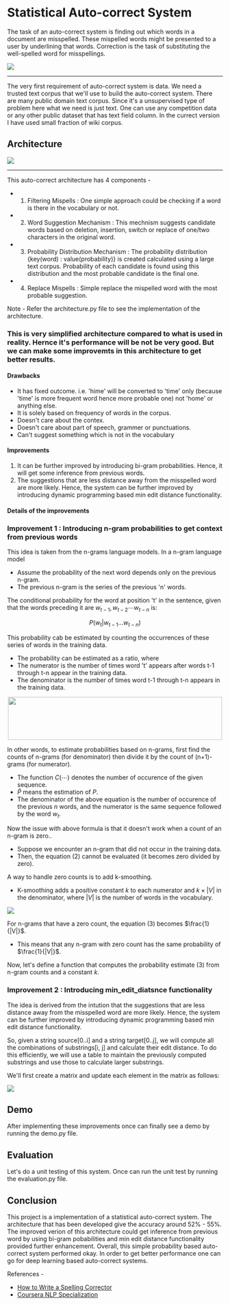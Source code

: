 # Statistical Auto-correct System
<div>
<p>The task of an auto-correct system is finding out which words in a document are misspelled. These mispelled words might be presented to a user by underlining that words. Correction is the task of substituting the well-spelled word for misspellings.
</p>
<img style="align:center", src="https://github.com/pashupati98/kaggle-archives/blob/main/img/img2.PNG?raw=true">
    <hr>
    <p>The very first requirement of auto-correct system is data. We need a trusted text corpus that we'll use to build the auto-correct system. There are many public domain text corpus. Since it's a unsupervised type of problem here what we need is just text. One can use any competition data or any other public dataset that has text field column. In the currect version I have used small fraction of wiki corpus.</p>
</div>

## Architecture

<div>
<img style="align:center", src="https://github.com/pashupati98/kaggle-archives/blob/main/img/architecture.png?raw=true">
    <hr>
</div>

This auto-correct architecture has 4 components -
- 1) Filtering Mispells : One simple approach could be checking if a word is there in the vocabulary or not. 
- 2) Word Suggestion Mechanism : This mechnism suggests candidate words based on deletion, insertion, switch or replace of one/two characters in the original word.
- 3) Probability Distribution Mechanism : The probability distribution {key(word) : value(probability)} is created calculated using a large text corpus. Probability of each candidate is found using this distribution and the most probable candidate is the final one.
- 4) Replace Mispells : Simple replace the mispelled word with the most probable suggestion.

Note - Refer the architecture.py file to see the implementation of the architecture.

### This is very simplified architecture compared to what is used in reality. Hernce it's performance will be not be very good. But we can make some improvemts in this architecture to get better results.

#### Drawbacks 
- It has fixed outcome. i.e. 'hime' will be converted to 'time' only (because 'time' is more frequent word hence more probable one) not 'home' or anything else.
- It is solely based on frequency of words in the corpus.
- Doesn't care about the contex.
- Doesn't care about part of speech, grammer or punctuations.
- Can't suggest something which is not in the vocabulary

#### Improvements
1) It can be further improved by introducing bi-gram probabilities. Hence, it will get some inference from previous words.
2) The suggestions that are less distance away from the misspelled word are more likely. Hence, the system can be further improved by introducing dynamic programming based min edit distance functionality.

#### Details of the improvements

### Improvement 1 : Introducing n-gram probabilities to get context from previous words

This idea is taken from the n-grams language models. In a n-gram language model
- Assume the probability of the next word depends only on the previous n-gram.
- The previous n-gram is the series of the previous 'n' words.

The conditional probability for the word at position 't' in the sentence, given that the words preceding it are $w_{t-1}, w_{t-2} \cdots w_{t-n}$ is:

$$ P(w_t | w_{t-1}\dots w_{t-n}) \tag{1}$$

This probability cab be estimated by counting the occurrences of these series of words in the training data.
- The probability can be estimated as a ratio, where
- The numerator is the number of times word 't' appears after words t-1 through t-n appear in the training data.
- The denominator is the number of times word t-1 through t-n appears in the training data.

<p align="center">
  <img width="500" height="100" src="https://github.com/pashupati98/statistical-autocorrect/blob/master/img/prob.PNG?raw=true">
</p>

In other words, to estimate probabilities based on n-grams, first find the counts of n-grams (for denominator) then divide it by the count of (n+1)-grams (for numerator).

- The function $C(\cdots)$ denotes the number of occurence of the given sequence. 
- $\hat{P}$ means the estimation of $P$. 
- The denominator of the above equation is the number of occurence of the previous $n$ words, and the numerator is the same sequence followed by the word $w_t$.

Now the issue with above formula is that it doesn't work when a count of an n-gram is zero..
- Suppose we encounter an n-gram that did not occur in the training data.  
- Then, the equation (2) cannot be evaluated (it becomes zero divided by zero).

A way to handle zero counts is to add k-smoothing.  
- K-smoothing adds a positive constant $k$ to each numerator and $k \times |V|$ in the denominator, where $|V|$ is the number of words in the vocabulary.

<img src="https://github.com/pashupati98/statistical-autocorrect/blob/master/img/smoothing.PNG?raw=true">


For n-grams that have a zero count, the equation (3) becomes $\frac{1}{|V|}$.
- This means that any n-gram with zero count has the same probability of $\frac{1}{|V|}$.

Now, let's define a function that computes the probability estimate (3) from n-gram counts and a constant $k$.

### Improvement 2 : Introducing min_edit_diatsnce functionality

The idea is derived from the intution that the suggestions that are less distance away from the misspelled word are more likely. Hence, the system can be further improved by introducing dynamic programming based min edit distance functionality.

So, given a string source[0..i] and a string target[0..j], we will compute all the combinations of substrings[i, j] and calculate their edit distance. To do this efficiently, we will use a table to maintain the previously computed substrings and use those to calculate larger substrings.

We'll first create a matrix and update each element in the matrix as follows:

<img src="https://github.com/pashupati98/statistical-autocorrect/blob/master/img/dp.PNG?raw=true">

## Demo

After implementing these improvements once can finally see a demo by running the demo.py file.

## Evaluation

Let's do a unit testing of this system. Once can run the unit test by running the evaluation.py file.

## Conclusion

This project is a implementation of a statistical auto-correct system. The architecture that has been developed give the accuracy around 52% - 55%. The improved verion of this architecture could get inference from previous word by using bi-gram pobabilities and min edit distance functionality provided further enhancement. Overall, this simple probability based auto-correct system performed okay. In order to get better performance one can go for deep learning based auto-correct systems.

References - 
- [How to Write a Spelling Corrector](https://norvig.com/spell-correct.html)
- [Coursera NLP Specialization](https://www.coursera.org/learn/probabilistic-models-in-nlp/home/welcome)

